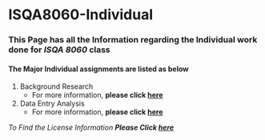 # ISQA8060-Individual

### This Page has all the Information regarding the Individual work done for _**ISQA 8060**_ class
#### The Major Individual assignments are listed as below

 1. Background Research 
     * For more information, **please click [here](https://github.com/shashankpatibandla/ISQA8060-Individual/tree/master/Background%20Research)** 
 2. Data Entry Analysis  
     * For more information, **please click [here](https://github.com/shashankpatibandla/ISQA8060-Individual/tree/master/Data%20Entry%20Analysis)**

_To Find the License Information **Please Click [here](https://github.com/shashankpatibandla/ISQA8060-Individual/blob/master/LICENSE)**_
